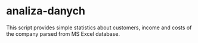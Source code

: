 # analiza-danych
This script provides simple statistics about customers, income and costs of the company parsed from MS Excel database.
